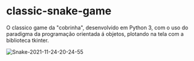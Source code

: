 # classic-snake-game
O classico game da "cobrinha", desenvolvido em Python 3, com o uso do paradigma da programação orientada á objetos, plotando na tela com a biblioteca tkinter.

![Snake-2021-11-24-20-24-55](https://user-images.githubusercontent.com/73229294/143325257-f4c389a2-2cf4-4317-8c7f-e6d8618037ff.gif)

